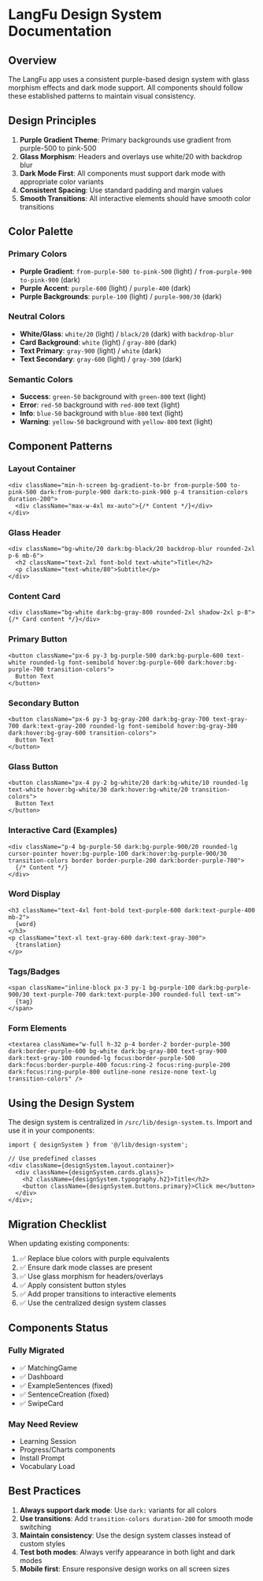 # LangFu Design System Documentation

## Overview

The LangFu app uses a consistent purple-based design system with glass morphism effects and dark mode support. All components should follow these established patterns to maintain visual consistency.

## Design Principles

1. **Purple Gradient Theme**: Primary backgrounds use gradient from purple-500 to pink-500
2. **Glass Morphism**: Headers and overlays use white/20 with backdrop blur
3. **Dark Mode First**: All components must support dark mode with appropriate color variants
4. **Consistent Spacing**: Use standard padding and margin values
5. **Smooth Transitions**: All interactive elements should have smooth color transitions

## Color Palette

### Primary Colors

- **Purple Gradient**: `from-purple-500 to-pink-500` (light) / `from-purple-900 to-pink-900` (dark)
- **Purple Accent**: `purple-600` (light) / `purple-400` (dark)
- **Purple Backgrounds**: `purple-100` (light) / `purple-900/30` (dark)

### Neutral Colors

- **White/Glass**: `white/20` (light) / `black/20` (dark) with `backdrop-blur`
- **Card Background**: `white` (light) / `gray-800` (dark)
- **Text Primary**: `gray-900` (light) / `white` (dark)
- **Text Secondary**: `gray-600` (light) / `gray-300` (dark)

### Semantic Colors

- **Success**: `green-50` background with `green-800` text (light)
- **Error**: `red-50` background with `red-800` text (light)
- **Info**: `blue-50` background with `blue-800` text (light)
- **Warning**: `yellow-50` background with `yellow-800` text (light)

## Component Patterns

### Layout Container

```tsx
<div className="min-h-screen bg-gradient-to-br from-purple-500 to-pink-500 dark:from-purple-900 dark:to-pink-900 p-4 transition-colors duration-200">
  <div className="max-w-4xl mx-auto">{/* Content */}</div>
</div>
```

### Glass Header

```tsx
<div className="bg-white/20 dark:bg-black/20 backdrop-blur rounded-2xl p-6 mb-6">
  <h2 className="text-2xl font-bold text-white">Title</h2>
  <p className="text-white/80">Subtitle</p>
</div>
```

### Content Card

```tsx
<div className="bg-white dark:bg-gray-800 rounded-2xl shadow-2xl p-8">{/* Card content */}</div>
```

### Primary Button

```tsx
<button className="px-6 py-3 bg-purple-500 dark:bg-purple-600 text-white rounded-lg font-semibold hover:bg-purple-600 dark:hover:bg-purple-700 transition-colors">
  Button Text
</button>
```

### Secondary Button

```tsx
<button className="px-6 py-3 bg-gray-200 dark:bg-gray-700 text-gray-700 dark:text-gray-200 rounded-lg font-semibold hover:bg-gray-300 dark:hover:bg-gray-600 transition-colors">
  Button Text
</button>
```

### Glass Button

```tsx
<button className="px-4 py-2 bg-white/20 dark:bg-white/10 rounded-lg text-white hover:bg-white/30 dark:hover:bg-white/20 transition-colors">
  Button Text
</button>
```

### Interactive Card (Examples)

```tsx
<div className="p-4 bg-purple-50 dark:bg-purple-900/20 rounded-lg cursor-pointer hover:bg-purple-100 dark:hover:bg-purple-900/30 transition-colors border border-purple-200 dark:border-purple-700">
  {/* Content */}
</div>
```

### Word Display

```tsx
<h3 className="text-4xl font-bold text-purple-600 dark:text-purple-400 mb-2">
  {word}
</h3>
<p className="text-xl text-gray-600 dark:text-gray-300">
  {translation}
</p>
```

### Tags/Badges

```tsx
<span className="inline-block px-3 py-1 bg-purple-100 dark:bg-purple-900/30 text-purple-700 dark:text-purple-300 rounded-full text-sm">
  {tag}
</span>
```

### Form Elements

```tsx
<textarea className="w-full h-32 p-4 border-2 border-purple-300 dark:border-purple-600 bg-white dark:bg-gray-800 text-gray-900 dark:text-gray-100 rounded-lg focus:border-purple-500 dark:focus:border-purple-400 focus:ring-2 focus:ring-purple-200 dark:focus:ring-purple-800 outline-none resize-none text-lg transition-colors" />
```

## Using the Design System

The design system is centralized in `/src/lib/design-system.ts`. Import and use it in your components:

```tsx
import { designSystem } from '@/lib/design-system';

// Use predefined classes
<div className={designSystem.layout.container}>
  <div className={designSystem.cards.glass}>
    <h2 className={designSystem.typography.h2}>Title</h2>
    <button className={designSystem.buttons.primary}>Click me</button>
  </div>
</div>;
```

## Migration Checklist

When updating existing components:

1. ✅ Replace blue colors with purple equivalents
2. ✅ Ensure dark mode classes are present
3. ✅ Use glass morphism for headers/overlays
4. ✅ Apply consistent button styles
5. ✅ Add proper transitions to interactive elements
6. ✅ Use the centralized design system classes

## Components Status

### Fully Migrated

- ✅ MatchingGame
- ✅ Dashboard
- ✅ ExampleSentences (fixed)
- ✅ SentenceCreation (fixed)
- ✅ SwipeCard

### May Need Review

- Learning Session
- Progress/Charts components
- Install Prompt
- Vocabulary Load

## Best Practices

1. **Always support dark mode**: Use `dark:` variants for all colors
2. **Use transitions**: Add `transition-colors duration-200` for smooth mode switching
3. **Maintain consistency**: Use the design system classes instead of custom styles
4. **Test both modes**: Always verify appearance in both light and dark modes
5. **Mobile first**: Ensure responsive design works on all screen sizes
